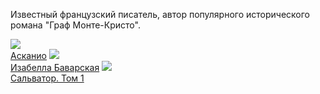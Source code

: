 Известный французский писатель, автор популярного исторического романа "Граф Монте-Кристо".


![](/books/literature_history/Александр%20Дюма/Асканио.jpg)  
[Асканио](/books/literature_history/Александр%20Дюма/Асканио)
![](/books/literature_history/Александр%20Дюма/Изабелла%20Баварская.jpg)  
[Изабелла Баварская](/books/literature_history/Александр%20Дюма/Изабелла%20Баварская)
![](/books/literature_history/Александр%20Дюма/Сальватор.%20Том%201.jpg)  
[Сальватор. Том 1](/books/literature_history/Александр%20Дюма/Сальватор.%20Том%201)